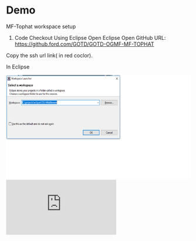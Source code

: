 # Demo
MF-Tophat workspace setup

1. Code Checkout Using Eclipse
Open Eclipse
Open GitHub URL: https://github.ford.com/GOTD/GOTD-OGMF-MF-TOPHAT



Copy the ssh url link( in red coclor).

In Eclipse

![alt text](https://github.com/sing188/Demo/blob/master/Untitled.png)
![ Click here for Workspace setup Dopcument](https://github.com/sing188/Demo/blob/master/OG-Tophat%20workspace%20setup-converted.pdf)

